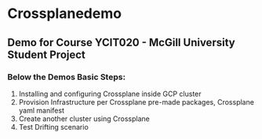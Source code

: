 # Crossplanedemo
## Demo for Course YCIT020 - McGill University Student Project
### Below the Demos Basic Steps:

1. Installing and configuring Crossplane inside GCP cluster
2. Provision Infrastructure per Crossplane pre-made packages, Crossplane yaml manifest
3. Create another cluster using Crossplane
4. Test Drifting scenario

